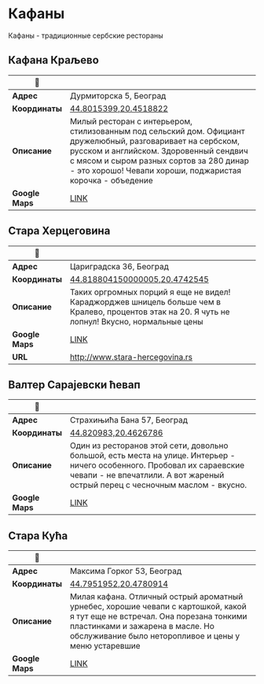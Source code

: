 # Кафаны

Кафаны - традиционные сербские рестораны

## Кафана Краљево

| :notebook: | |
|--|--|
| **Адрес** | Дурмиторска 5, Београд |
| **Координаты** | [44.8015399,20.4518822](geo:44.8015399,20.4518822) |
| **Описание** | Милый ресторан с интерьером, стилизованным под сельский дом. Официант дружелюбный, разговаривает на сербском, русском и английском. Здоровенный сендвич с мясом и сыром разных сортов за 280 динар - это хорошо! Чевапи хороши, поджаристая корочка - объедение |
| **Google Maps** | [LINK](https://www.google.com/maps/place/44.8015399,20.4518822) |

## Стара Херцеговина

| :notebook: | |
|--|--|
| **Адрес** | Цариградска 36, Београд |
| **Координаты** | [44.818804150000005,20.4742545](geo:44.818804150000005,20.4742545) |
| **Описание** | Таких оргромных порций я еще не видел! Караджорджев шницель больше чем в Кралево, процентов этак на 20. Я чуть не лопнул! Вкусно, нормальные цены |
| **Google Maps** | [LINK](https://www.google.com/maps/place/44.818804150000005,20.4742545) |
| **URL** | <http://www.stara-hercegovina.rs> |

## Валтер Сарајевски ћевап

| :notebook: | |
|--|--|
| **Адрес** | Страхињића Бана 57, Београд |
| **Координаты** | [44.820983,20.4626786](geo:44.820983,20.4626786) |
| **Описание** | Один из ресторанов этой сети, довольно большой, есть места на улице. Интерьер - ничего особенного. Пробовал их сараевские чевапи - не впечатлили. А вот жареный острый перец с чесночным маслом - вкусно. |
| **Google Maps** | [LINK](https://www.google.com/maps/place/44.820983,20.4626786) |

## Стара Кућа

| :notebook: | |
|--|--|
| **Адрес** | Максима Горког 53, Београд |
| **Координаты** | [44.7951952,20.4780914](geo:44.7951952,20.4780914) |
| **Описание** | Милая кафана. Отличный острый ароматный урнебес, хорошие чевапи с картошкой, какой я тут еще не встречал. Она порезана тонкими пластинками и зажарена в масле. Но обслуживание было неторопливое и цены у меню устаревшие |
| **Google Maps** | [LINK](https://www.google.com/maps/place/44.7951952,20.4780914) |

